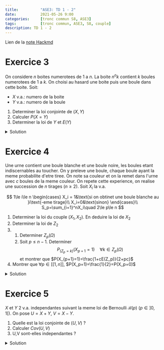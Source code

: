 ```yaml
---
title:          "ASE3: TD 1 - 2"
date:           2021-05-26 9:00
categories:     [tronc commun S8, ASE3]
tags:           [tronc commun, ASE3, S8, couple]
description: TD 1 - 2
---
```

Lien de la [note Hackmd](https://hackmd.io/@lemasymasa/SJQQ7uoF_)

# Exercice 3
On considere $n$ boites numerotees de $1$ a $n$.
La boite $n^{o}k$ contient $k$ boules numerotees de $1$ a $k$. On choisi au hasard une boite puis une boule dans cette boite.
Soit:
- $X$ v.a.: numero de la boite
- $Y$ v.a.: numero de la boule

1. Determiner la loi conjointe de $(X,Y)$
2. Calculer $P(X=Y)$
3. Determiner la loi de $Y$ et $E(Y)$

<details markdown="1">
<summary>Solution</summary>

1.

**Loi conjointe**

$$
X(\Omega) = [[1,n]]\\
Y(\Omega) = [[1,n]]
$$

$$
\begin{aligned}
\begin{matrix}
\forall i\in X(\Omega)\\
\forall j\in Y(\Omega)
\end{matrix}\Biggr\}
P((X=i)\cap(Y=j))&=P_{(X=i)}(Y=j)P(X=i)\quad\text{Loi conditionnelle}\\
&=\frac{1}{i}\times\frac{1}{n}\quad\text{si } j\le i
\end{aligned}\\
\begin{cases}
P((X=i)\cap(Y=j))=\frac{1}{in} &\text{si }j\le i\\
P((X=i)\cap(Y=j))=0 &\text{si } j\gt i
\end{cases}
$$

2.

$$
\underbrace{(X=Y)}_{\text{evenement}} = \cup_{i=1}^n\biggr((X=i)\cap(Y=i)\biggr)\\
\begin{aligned}
P(X=Y)&=\sum_{i=1}^nP((X=i)\cap(Y=i))\\
&=\sum_{i=1}^n\frac{1}{in}=\color{green}{\frac{1}{n}\sum_{i=1}^n\frac{1}{i}}
\end{aligned}
$$

3.

**Loi marginale de $Y$**

$$
\begin{aligned}
\forall j\in[[1,n]]\quad P(Y=j)&=\sum_{i=1}^nP((X=i)\cap(Y=j))\\
&= \sum_{i=j}^n\frac{1}{in}=\color{red}{\frac{1}{n}\sum_{i=j}^n\frac{1}{i}}
\end{aligned}
$$

$$
\begin{aligned}
E(Y)&=\sum_{j=1}^njP(Y=j)\\
&= \sum_{j=1}\frac{1}{n}\sum_{i=j}^n\frac{1}{i}\\
&= \frac{1}{n}\sum_{j=1}^nj\sum_{i=j}^n\frac{1}{i}
\end{aligned}
$$

<div class="alert alert-success" role="alert" markdown="1">
$$
P(Y=j)=\frac{1}{n}\sum_{i=j}^n\frac{1}{i}\quad\forall j\in\mathbb N^*=Y(\Omega)\\
$$
</div>

$$
\begin{aligned}
E(Y)&=\sum_{j=1}^njP(Y=j)\\
&= \sum_{j=1}^nj\frac{1}{n}\sum_{i=j}^n\frac{1}{i}\\
&= \frac{1}{n}\sum_{i=1}^n\frac{1}{i}\sum_{j=1}^ij\quad\text{inversion des sommes et } i\ge j\\
&= \frac{1}{n}\sum_{i=1}^n\frac{1}{i}\frac{i(i+1)}{2}\\
&=\frac{1}{2n}\sum_{i=1}^n(i+1)\\
&=\frac{1}{2n}\biggr(\frac{n(n+1)}{2}+n\biggr)
\end{aligned}
$$

<div class="alert alert-success" role="alert" markdown="1">
$$
E(Y) = \frac{1}{4}(n+3)=\frac{n+3}{4}
$$
</div>

</details>

# Exercice 4

Une urne contient une boule blanche et une boule noire, les boules etant indiscernables au toucher. On y preleve une boule, chaque boule ayant la meme probabilite d'etre tiree. 
On note sa couleur et on la remet dans l'urne avec $c$ boules de la meme couleur.
On repete cette experience, on realise une succession de $n$ tirages ($n\ge 2$).
Soit $X_i$ la v.a. 

$$
1\le i\le n
\begin{cases}
    X_i = 1&\text{si on obtinet une boule blanche au }i\text{-eme tirage}\\
    X_i=0&\text{sinon}
\end{cases}\\
S_p=\sum_{i=1}^nX_i\quad 2\le p\le n
$$

1. Determiner la loi du couple $(X_1,X_2)$. En deduire la loi de $X_2$
2. Determiner la loi de $Z_2$
3. 
    1. Determiner $Z_p(\Omega)$
    2. Soit $p\le n-1$. Determiner $$P_{(Z_p=k)}(X_{p+1}=1)\quad\forall k\in Z_p(\Omega)$$ et montrer que $P(X_{p+1}=1)=\frac{1+cE(Z_p)}{2+pc}$
4. Montrer que $\forall p\in[[1,n]]$, $P(X_p=1)=\frac{1}{2}=P(X_p=0)$

<details markdown="1">
<summary>Solution</summary>

1.

$X_1$ suit la loi de Bernouilli $\mathcal B(\frac{1}{2})$. On cherche $P((X_1=i)\cap(X_2=j))$.

$$
X_1(\Omega)=[[0,1]]\\
X_2(\Omega)=[[0,1]]\\
$$

**$1^{er}$ cas: $i\neq j$**
$$
\begin{aligned}
P((X_1=i)\cap(X_2=j))&=P(X_2=j/X_1=i)P(X_1=i)\quad P(X_1=i)=\frac{1}{2}\\
&=\frac{1}{2+c}\times\frac{1}{2}
\end{aligned}
$$

**$2^e$ cas: $i=j$**
$$
\begin{aligned}
P((X_1=i)\cap(X_2=j))&=P(X_2=j/X_1=i)P(X_1=i)\\
&= \biggr(\frac{1+c}{2+c}\biggr)\times\frac{1}{2}
\end{aligned}
$$

|$X_2$ \ $X_1$|$0$|$1$|Loi de $X_1$|
|-----------|---|---|------------|
|$0$|$\frac{1+c}{2(2+c)}$|$\frac{1}{2(2+c)}$|$\frac{1}{2}$|
|$1$|$\frac{1}{2(2+c)}$|$\frac{1+c}{2(2+c)}$|$\frac{1}{2}$|
|Loi de $X_2$|$\frac{1}{2}$|$\frac{1}{2}$|$1$|

<div class="alert alert-success" role="alert" markdown="1">
Donc $X_2\to\mathcal B(\frac{1}{2})$
</div>

2.

$$
Z_2=X_1+X_2\\
Z_2(\Omega)=[[0,2]]\\
$$

$$
\begin{aligned}
P(Z_2=0)&=P((X_1=0)\cap(X_2=0))\\
&=\color{green}{\frac{1+c}{2(2+c)}}\\
P(Z_2=1)&=P((X_1=0)\cap(X_2=1)) + P((X_1=1)\cap(X_2=0))\\
&= \color{green}{\frac{1}{2+c}}\\
P(Z_2=2)&=P((X_1=1)\cap(X_2=1))\\
&=\color{green}{\frac{1+c}{2(2+c)}}
\end{aligned}
$$

3.1.

$$
Z_p=\sum_{i=1}X_i\\
Z_p(\Omega)=[[0,p]]
$$

3.2.

$$
p\le n-1\quad P_{(Z_p=k)}(X_{p+1}=1)=  \quad \forall k\in\mathbb Z_p(\Omega)
$$

Sachant que $(Z_p=k)$ est realise: $k$ boules blanches ont ete tirees au cours des $p$ premiers tirages (donc on a remis $kc$ boules blanches dans l'urne) et $p-k$ boules noires ont ete tirees (donc on a remis $(p-k)c$ boules noires).
Donc au total l'urne contient $2+kc+(p-k)c=2+pc$ boules dont $(1+kc)$ boules blanches.

<div class="alert alert-success" role="alert" markdown="1">

$$
P_{(Z_p=k)}(X_{p+1}=1)=\frac{1+kc}{2+pc}
$$

</div>

$$
\begin{aligned}
(X_{p+1}=1)&=U_{k=0}^p((X_{p+1}=1)\cap(Z_p=k))\\
P(X_{p+1}=1)&=\sum_{k=0}^pP((X_{p+1}=1)\cap(Z_p=k))\\
&=\sum_{k=0}^pP_{(Z_p=k)}(X_{p+1}=1)P(Z_p=k)\\
&= \sum_{k=0}^p\biggr(\frac{1+kc}{2+pc}\biggr)P(Z_p=k)\\
&= \frac{1}{2+pc}\biggr(\sum_{k=0}^pP(Z_p=k)+c\sum_{k=0}^pkP(Z_p=k)\biggr)\\
&=\color{green}{\frac{1}{2+pc}(1+cE(Z_p))}
\end{aligned}
$$

4.

$$
\forall p\in [[1,n]]\quad P(X_p=1)=\frac{1}{2}=P(X_p=c)
$$

Matrices resultat par recurrence sur ~~slurp~~ sur $p$:

Soit $R(p)$ la propriete: $P(X_p=1)=\frac{1}{2}$, $R(1)$, $R(2)$ vraies ($1^{ere}$ question)

**Hypothese:** Supposons que $R(1)$, $R(2)$,..., $R(p)$ vraies.

$$
\begin{aligned}
P(X_{p+1}) = \frac{1+cE(2p)}{2+pc}\quad\text{or } E(2p)&=E(\sum_{i=1}^pX_i) \\
&= \sum_{i=1}^pE(X_i)\\
&=\sum_{i=1}^p\frac{1}{2}\quad\text{car } X_i\to\mathcal B(\frac{1}{2})\quad 1\le i\le p \text{ (hypothese)}\\
&=\color{red}{p\times\frac{1}{2}=\frac{p}{2}}\\
\end{aligned}\\
\begin{aligned}
P(X_{p+1})&=\frac{1+cE(2p)}{2+pc}\\
&=\frac{1+c\frac{p}{2}}{2+pc}\\
\end{aligned}
$$

<div class="alert alert-success" role="alert" markdown="1">

$$
P(X_{p+1}=1)=\frac{1}{2}
$$

</div>

</details>

# Exercice 5

$X$ et $Y$ 2 v.a. independantes suivant la meme loi de Bernoulli $\mathcal B(p)$ ($p\in]0,1[$).
On pose $U=X+Y$, $V=X-Y$.

1. Quelle est la loi conjointe de $(U,V)$ ?
2. Calculer $Cov(U,V)$
3. U,V sont-elles independantes ?

<details markdown="1">
<summary>Solution</summary>

1.

$U(\Omega)=[[0,2]]$, $V(\Omega)=[[-1,1]]$

$$
P((U=i)\cap(V=j))\quad
\begin{aligned}
&\forall i\in[[0,2]]\\
&\forall j\in[[-1,1]]
\end{aligned}\\
\begin{cases}
U=X+Y\Rightarrow X=\frac{U+V}{2}\\
V=X-Y\Rightarrow Y=\frac{U-V}{2}
\end{cases}\\
\begin{aligned}
P((U=i)\cap(V=j))&=P\biggr(\biggr(X=\frac{i+j}{2}\biggr)\cap\biggr(Y=\frac{i-j}{2}\biggr)\biggr)\\
&= P\biggr(X=\frac{i+j}{2}\biggr)P\biggr(Y=\frac{i-j}{2}\biggr)\color{red}{\text{ car } X\text{ et }Y\text{ sont independantes}}
\end{aligned}
$$

|$U$ / $V$|$-1$|$0$|$1$|Loi de $U$|
|---------|----|---|---|----------|
|$0$|$0$|$q^2$|$0$|$q^2$|
|$1$|$qp$|$0$|$pq$|$2pq$|
|$2$|$0$|$p^2$|$0$|$p^2$|
|Loi de $V$|$qp$|$p^2+q^2$|$pq$|$1$|

*Exemple*:

$$
\begin{cases}
U\Rightarrow1=i\\
V\Rightarrow-1=j
\end{cases}\Rightarrow
\begin{cases}
\frac{i+j}{2}=\frac{1-1}{2}=0\\
\frac{i-j}{2}=\frac{1+1}{2}=1\\
\end{cases}\Rightarrow
\begin{cases}
P(X=0)=q\\
P(Y=1)=p
\end{cases}\biggr\}qp
$$

2.

<div class="alert alert-info" role="alert" markdown="1">
**Rappel**
La covariance est une forme *bilineaire symetrique definie positive* (produit scalaire sur l'espace des v.a.)
</div>

$$
\begin{aligned}
Cov(U,V)&=Cov(X+Y,X-Y)\quad\color{red}{\text{bilineaire}}\\
&=Cov(X,X)-\underbrace{Cov(X,Y) + Cov(Y,X)}_{0 = \text{ par symetrie}} - Cov(Y,Y)\\
&= Cov(X,X)-Cov(Y,Y)\quad
\end{aligned}\\
\begin{aligned}
\text{or: } Cov(X,Y)&=E(X.Y)-E(X)E(Y)\\
\Rightarrow Cov(X,X)&=E(X.X)-(E(X))^2\\
&=V(X)
\end{aligned}\\
\begin{aligned}
Cov(U,V)&=V(X)-V(Y)\\
&=0\quad\color{red}{\text{car meme loi}}
\end{aligned}
$$

<div class="alert alert-danger" role="alert" markdown="1">

Independantes $\Rightarrow$ $Cov(X,Y)=0$

$Cov(X,Y)\Rightarrow$ independantes

</div>

3.

**Independance ?**

$$
P((U=0)\cap(V=-1))=0\neq P(U=0)P(U=-1)=q^3p
$$

<div class="alert alert-success" role="alert" markdown="1">
Donc $U$ et $V$ sont independantes.
</div>

</details>
